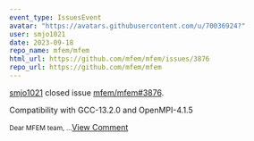 ```yaml
---
event_type: IssuesEvent
avatar: "https://avatars.githubusercontent.com/u/70036924?"
user: smjo1021
date: 2023-09-18
repo_name: mfem/mfem
html_url: https://github.com/mfem/mfem/issues/3876
repo_url: https://github.com/mfem/mfem
---
```


<a href='https://github.com/smjo1021' target='_blank'>smjo1021</a> closed issue <a href='https://github.com/mfem/mfem/issues/3876' target='_blank'>mfem/mfem#3876</a>.

<p>Compatibility with GCC-13.2.0 and OpenMPI-4.1.5</p><small>Dear MFEM team,...</small><a href='https://github.com/mfem/mfem/issues/3876' target='_blank'>View Comment</a>